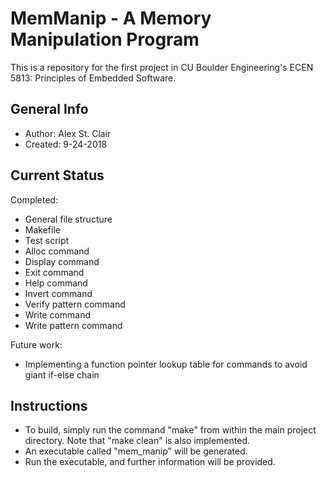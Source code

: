 # MemManip - A Memory Manipulation Program

This is a repository for the first project in CU Boulder Engineering's ECEN 5813: Principles of Embedded Software.

## General Info

* Author: Alex St. Clair
* Created: 9-24-2018

## Current Status

Completed:
* General file structure
* Makefile
* Test script
* Alloc command
* Display command
* Exit command
* Help command
* Invert command
* Verify pattern command
* Write command
* Write pattern command

Future work:
* Implementing a function pointer lookup table for commands to avoid giant if-else chain

## Instructions

* To build, simply run the command "make" from within the main project directory. Note that "make clean" is also implemented.
* An executable called "mem\_manip" will be generated.
* Run the executable, and further information will be provided.
